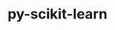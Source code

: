 ---
title: "py-scikit-learn"
layout: cache
categories: [package, develop-2024-03-03]
meta: {"versions": ["1.4.0"], "compilers": ["apple-clang@=15.0.0", "gcc@=11.4.0", "gcc@=9.4.0", "oneapi@=2024.0.0"], "oss": ["ubuntu20.04", "ubuntu22.04", "ventura"], "platforms": ["darwin", "linux"], "targets": ["aarch64", "neoverse_v1", "neoverse_v2", "ppc64le", "x86_64_v3"], "stacks": ["e4s", "e4s-neoverse-v2", "e4s-neoverse_v1", "e4s-oneapi", "e4s-power", "ml-darwin-aarch64-mps", "ml-linux-x86_64-cpu", "ml-linux-x86_64-cuda", "ml-linux-x86_64-rocm", "root"], "num_specs": 14, "num_specs_by_stack": {"root": 14, "ml-darwin-aarch64-mps": 2, "e4s-power": 2, "e4s-neoverse_v1": 2, "e4s-neoverse-v2": 2, "e4s": 2, "ml-linux-x86_64-rocm": 2, "ml-linux-x86_64-cuda": 2, "ml-linux-x86_64-cpu": 2, "e4s-oneapi": 2}}
spec_details: [{"hash": "krruok3cl7i7qgi4ilgnyp2mifsrt5at", "compiler": "apple-clang@=15.0.0", "versions": ["1.4.0"], "os": "ventura", "platform": "darwin", "target": "aarch64", "variants": ["build_system=python_pip", "+openmp"], "stacks": ["root", "ml-darwin-aarch64-mps"], "size": "-", "tarball": "https://binaries.spack.io/releases/develop-2024-03-03/build_cache/darwin-ventura-aarch64/apple-clang-15.0.0/py-scikit-learn-1.4.0/darwin-ventura-aarch64-apple-clang-15.0.0-py-scikit-learn-1.4.0-krruok3cl7i7qgi4ilgnyp2mifsrt5at.spack"}, {"hash": "oahh44hi4yxaongyugx7ogqum3oeemlf", "compiler": "apple-clang@=15.0.0", "versions": ["1.4.0"], "os": "ventura", "platform": "darwin", "target": "aarch64", "variants": ["build_system=python_pip", "+openmp"], "stacks": ["root", "ml-darwin-aarch64-mps"], "size": "-", "tarball": "https://binaries.spack.io/releases/develop-2024-03-03/build_cache/darwin-ventura-aarch64/apple-clang-15.0.0/py-scikit-learn-1.4.0/darwin-ventura-aarch64-apple-clang-15.0.0-py-scikit-learn-1.4.0-oahh44hi4yxaongyugx7ogqum3oeemlf.spack"}, {"hash": "jfk6u7r3zemjgxq2bngdq7limk2ohmdx", "compiler": "gcc@=9.4.0", "versions": ["1.4.0"], "os": "ubuntu20.04", "platform": "linux", "target": "ppc64le", "variants": ["build_system=python_pip", "+openmp"], "stacks": ["e4s-power", "root"], "size": "-", "tarball": "https://binaries.spack.io/releases/develop-2024-03-03/build_cache/linux-ubuntu20.04-ppc64le/gcc-9.4.0/py-scikit-learn-1.4.0/linux-ubuntu20.04-ppc64le-gcc-9.4.0-py-scikit-learn-1.4.0-jfk6u7r3zemjgxq2bngdq7limk2ohmdx.spack"}, {"hash": "zsr6xy2xex7gmpis3lvg7nn3dpa2hhoe", "compiler": "gcc@=9.4.0", "versions": ["1.4.0"], "os": "ubuntu20.04", "platform": "linux", "target": "ppc64le", "variants": ["build_system=python_pip", "+openmp"], "stacks": ["e4s-power", "root"], "size": "-", "tarball": "https://binaries.spack.io/releases/develop-2024-03-03/build_cache/linux-ubuntu20.04-ppc64le/gcc-9.4.0/py-scikit-learn-1.4.0/linux-ubuntu20.04-ppc64le-gcc-9.4.0-py-scikit-learn-1.4.0-zsr6xy2xex7gmpis3lvg7nn3dpa2hhoe.spack"}, {"hash": "d67oxu33lea2jzp6c3xnnsttanzicy5y", "compiler": "gcc@=11.4.0", "versions": ["1.4.0"], "os": "ubuntu22.04", "platform": "linux", "target": "neoverse_v1", "variants": ["build_system=python_pip", "+openmp"], "stacks": ["e4s-neoverse_v1", "root"], "size": "-", "tarball": "https://binaries.spack.io/releases/develop-2024-03-03/build_cache/linux-ubuntu22.04-neoverse_v1/gcc-11.4.0/py-scikit-learn-1.4.0/linux-ubuntu22.04-neoverse_v1-gcc-11.4.0-py-scikit-learn-1.4.0-d67oxu33lea2jzp6c3xnnsttanzicy5y.spack"}, {"hash": "senhccvxuipbhyd23pb5uru3rlndqpq6", "compiler": "gcc@=11.4.0", "versions": ["1.4.0"], "os": "ubuntu22.04", "platform": "linux", "target": "neoverse_v1", "variants": ["build_system=python_pip", "+openmp"], "stacks": ["e4s-neoverse_v1", "root"], "size": "-", "tarball": "https://binaries.spack.io/releases/develop-2024-03-03/build_cache/linux-ubuntu22.04-neoverse_v1/gcc-11.4.0/py-scikit-learn-1.4.0/linux-ubuntu22.04-neoverse_v1-gcc-11.4.0-py-scikit-learn-1.4.0-senhccvxuipbhyd23pb5uru3rlndqpq6.spack"}, {"hash": "cd2zzfe7pjxbbdab52627sbbxpmlk4jw", "compiler": "gcc@=11.4.0", "versions": ["1.4.0"], "os": "ubuntu22.04", "platform": "linux", "target": "neoverse_v2", "variants": ["build_system=python_pip", "+openmp"], "stacks": ["e4s-neoverse-v2", "root"], "size": "-", "tarball": "https://binaries.spack.io/releases/develop-2024-03-03/build_cache/linux-ubuntu22.04-neoverse_v2/gcc-11.4.0/py-scikit-learn-1.4.0/linux-ubuntu22.04-neoverse_v2-gcc-11.4.0-py-scikit-learn-1.4.0-cd2zzfe7pjxbbdab52627sbbxpmlk4jw.spack"}, {"hash": "z4bc5senufysfmdv2v2uhizwczs6pkb7", "compiler": "gcc@=11.4.0", "versions": ["1.4.0"], "os": "ubuntu22.04", "platform": "linux", "target": "neoverse_v2", "variants": ["build_system=python_pip", "+openmp"], "stacks": ["e4s-neoverse-v2", "root"], "size": "-", "tarball": "https://binaries.spack.io/releases/develop-2024-03-03/build_cache/linux-ubuntu22.04-neoverse_v2/gcc-11.4.0/py-scikit-learn-1.4.0/linux-ubuntu22.04-neoverse_v2-gcc-11.4.0-py-scikit-learn-1.4.0-z4bc5senufysfmdv2v2uhizwczs6pkb7.spack"}, {"hash": "bre2cfug4kfxis2hla6kg2o4cy4yv25i", "compiler": "gcc@=11.4.0", "versions": ["1.4.0"], "os": "ubuntu22.04", "platform": "linux", "target": "x86_64_v3", "variants": ["build_system=python_pip", "+openmp"], "stacks": ["root", "e4s"], "size": "-", "tarball": "https://binaries.spack.io/releases/develop-2024-03-03/build_cache/linux-ubuntu22.04-x86_64_v3/gcc-11.4.0/py-scikit-learn-1.4.0/linux-ubuntu22.04-x86_64_v3-gcc-11.4.0-py-scikit-learn-1.4.0-bre2cfug4kfxis2hla6kg2o4cy4yv25i.spack"}, {"hash": "itepduneh3wvcoagmwa6ydwkk24xifon", "compiler": "gcc@=11.4.0", "versions": ["1.4.0"], "os": "ubuntu22.04", "platform": "linux", "target": "x86_64_v3", "variants": ["build_system=python_pip", "+openmp"], "stacks": ["ml-linux-x86_64-rocm", "ml-linux-x86_64-cuda", "root", "ml-linux-x86_64-cpu"], "size": "-", "tarball": "https://binaries.spack.io/releases/develop-2024-03-03/build_cache/linux-ubuntu22.04-x86_64_v3/gcc-11.4.0/py-scikit-learn-1.4.0/linux-ubuntu22.04-x86_64_v3-gcc-11.4.0-py-scikit-learn-1.4.0-itepduneh3wvcoagmwa6ydwkk24xifon.spack"}, {"hash": "o756yxz6vym6iog5dq3rjo4dudwabzxg", "compiler": "gcc@=11.4.0", "versions": ["1.4.0"], "os": "ubuntu22.04", "platform": "linux", "target": "x86_64_v3", "variants": ["build_system=python_pip", "+openmp"], "stacks": ["ml-linux-x86_64-rocm", "ml-linux-x86_64-cuda", "root", "ml-linux-x86_64-cpu"], "size": "-", "tarball": "https://binaries.spack.io/releases/develop-2024-03-03/build_cache/linux-ubuntu22.04-x86_64_v3/gcc-11.4.0/py-scikit-learn-1.4.0/linux-ubuntu22.04-x86_64_v3-gcc-11.4.0-py-scikit-learn-1.4.0-o756yxz6vym6iog5dq3rjo4dudwabzxg.spack"}, {"hash": "ldqhaipyiip6iod4dec3rfegvlpcfmbr", "compiler": "gcc@=11.4.0", "versions": ["1.4.0"], "os": "ubuntu22.04", "platform": "linux", "target": "x86_64_v3", "variants": ["build_system=python_pip", "+openmp"], "stacks": ["root", "e4s"], "size": "-", "tarball": "https://binaries.spack.io/releases/develop-2024-03-03/build_cache/linux-ubuntu22.04-x86_64_v3/gcc-11.4.0/py-scikit-learn-1.4.0/linux-ubuntu22.04-x86_64_v3-gcc-11.4.0-py-scikit-learn-1.4.0-ldqhaipyiip6iod4dec3rfegvlpcfmbr.spack"}, {"hash": "2tfgi42vybukkgshcbu4uevtqzxzciby", "compiler": "oneapi@=2024.0.0", "versions": ["1.4.0"], "os": "ubuntu22.04", "platform": "linux", "target": "x86_64_v3", "variants": ["build_system=python_pip", "+openmp"], "stacks": ["e4s-oneapi", "root"], "size": "-", "tarball": "https://binaries.spack.io/releases/develop-2024-03-03/build_cache/linux-ubuntu22.04-x86_64_v3/oneapi-2024.0.0/py-scikit-learn-1.4.0/linux-ubuntu22.04-x86_64_v3-oneapi-2024.0.0-py-scikit-learn-1.4.0-2tfgi42vybukkgshcbu4uevtqzxzciby.spack"}, {"hash": "yp4ec4tl4b5njaop3x34plbuusalztbh", "compiler": "oneapi@=2024.0.0", "versions": ["1.4.0"], "os": "ubuntu22.04", "platform": "linux", "target": "x86_64_v3", "variants": ["build_system=python_pip", "+openmp"], "stacks": ["e4s-oneapi", "root"], "size": "-", "tarball": "https://binaries.spack.io/releases/develop-2024-03-03/build_cache/linux-ubuntu22.04-x86_64_v3/oneapi-2024.0.0/py-scikit-learn-1.4.0/linux-ubuntu22.04-x86_64_v3-oneapi-2024.0.0-py-scikit-learn-1.4.0-yp4ec4tl4b5njaop3x34plbuusalztbh.spack"}]
---